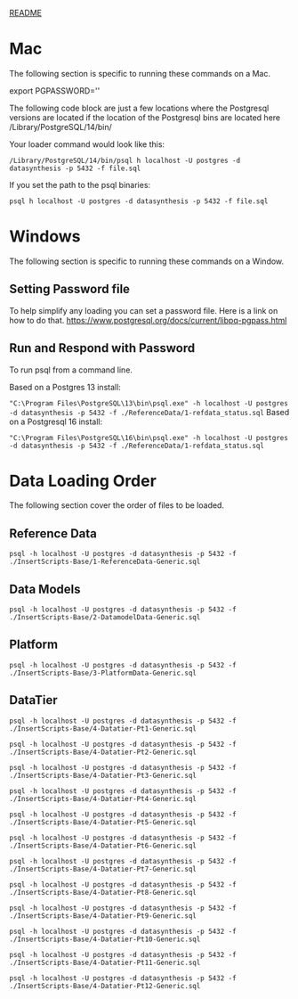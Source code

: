 [README](README.md)

# Mac
The following section is specific to running these commands on a Mac.

export PGPASSWORD='<password>'

The following code block are just a few locations where the Postgresql versions are located
if the location of the Postgresql bins are located here /Library/PostgreSQL/14/bin/

Your loader command would look like this:

`
/Library/PostgreSQL/14/bin/psql h localhost -U postgres -d datasynthesis -p 5432 -f file.sql
`

If you set the path to the psql binaries:

`
psql h localhost -U postgres -d datasynthesis -p 5432 -f file.sql
`

# Windows
The following section is specific to running these commands on a Window.

## Setting Password file
To help simplify any loading you can set a password file. Here is a link on how to do that.
https://www.postgresql.org/docs/current/libpq-pgpass.html

## Run and Respond with Password
To run psql from a command line.

Based on a Postgres 13 install:

`
"C:\Program Files\PostgreSQL\13\bin\psql.exe" -h localhost -U postgres -d datasynthesis -p 5432 -f ./ReferenceData/1-refdata_status.sql
`
Based on a Postgresql 16 install:

`
"C:\Program Files\PostgreSQL\16\bin\psql.exe" -h localhost -U postgres -d datasynthesis -p 5432 -f ./ReferenceData/1-refdata_status.sql
`

# Data Loading Order
The following section cover the order of files to be loaded.

## Reference Data

`
psql -h localhost -U postgres -d datasynthesis -p 5432 -f ./InsertScripts-Base/1-ReferenceData-Generic.sql
`

## Data Models

`
psql -h localhost -U postgres -d datasynthesis -p 5432 -f ./InsertScripts-Base/2-DatamodelData-Generic.sql
`

## Platform

`
psql -h localhost -U postgres -d datasynthesis -p 5432 -f ./InsertScripts-Base/3-PlatformData-Generic.sql
`

## DataTier

`
psql -h localhost -U postgres -d datasynthesis -p 5432 -f ./InsertScripts-Base/4-Datatier-Pt1-Generic.sql
`

`
psql -h localhost -U postgres -d datasynthesis -p 5432 -f ./InsertScripts-Base/4-Datatier-Pt2-Generic.sql
`

`
psql -h localhost -U postgres -d datasynthesis -p 5432 -f ./InsertScripts-Base/4-Datatier-Pt3-Generic.sql
`

`
psql -h localhost -U postgres -d datasynthesis -p 5432 -f ./InsertScripts-Base/4-Datatier-Pt4-Generic.sql
`

`
psql -h localhost -U postgres -d datasynthesis -p 5432 -f ./InsertScripts-Base/4-Datatier-Pt5-Generic.sql
`

`
psql -h localhost -U postgres -d datasynthesis -p 5432 -f ./InsertScripts-Base/4-Datatier-Pt6-Generic.sql
`

`
psql -h localhost -U postgres -d datasynthesis -p 5432 -f ./InsertScripts-Base/4-Datatier-Pt7-Generic.sql
`

`
psql -h localhost -U postgres -d datasynthesis -p 5432 -f ./InsertScripts-Base/4-Datatier-Pt8-Generic.sql
`

`
psql -h localhost -U postgres -d datasynthesis -p 5432 -f ./InsertScripts-Base/4-Datatier-Pt9-Generic.sql
`

`
psql -h localhost -U postgres -d datasynthesis -p 5432 -f ./InsertScripts-Base/4-Datatier-Pt10-Generic.sql
`

`
psql -h localhost -U postgres -d datasynthesis -p 5432 -f ./InsertScripts-Base/4-Datatier-Pt11-Generic.sql
`

`
psql -h localhost -U postgres -d datasynthesis -p 5432 -f ./InsertScripts-Base/4-Datatier-Pt12-Generic.sql
`